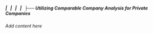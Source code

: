 ##### |   |   |   |   ├── Utilizing Comparable Company Analysis for Private Companies

*Add content here*